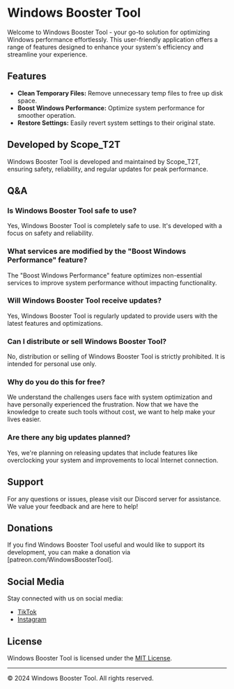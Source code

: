 # Windows Booster Tool

Welcome to Windows Booster Tool - your go-to solution for optimizing Windows performance effortlessly. This user-friendly application offers a range of features designed to enhance your system's efficiency and streamline your experience.

## Features
- **Clean Temporary Files:** Remove unnecessary temp files to free up disk space.
- **Boost Windows Performance:** Optimize system performance for smoother operation.
- **Restore Settings:** Easily revert system settings to their original state.

## Developed by Scope_T2T
Windows Booster Tool is developed and maintained by Scope_T2T, ensuring safety, reliability, and regular updates for peak performance.

## Q&A

### Is Windows Booster Tool safe to use?
Yes, Windows Booster Tool is completely safe to use. It's developed with a focus on safety and reliability.

### What services are modified by the "Boost Windows Performance" feature?
The "Boost Windows Performance" feature optimizes non-essential services to improve system performance without impacting functionality.

### Will Windows Booster Tool receive updates?
Yes, Windows Booster Tool is regularly updated to provide users with the latest features and optimizations.

### Can I distribute or sell Windows Booster Tool?
No, distribution or selling of Windows Booster Tool is strictly prohibited. It is intended for personal use only.

### Why do you do this for free?
We understand the challenges users face with system optimization and have personally experienced the frustration. Now that we have the knowledge to create such tools without cost, we want to help make your lives easier.

### Are there any big updates planned?
Yes, we're planning on releasing updates that include features like overclocking your system and improvements to local Internet connection.

## Support
For any questions or issues, please visit our Discord server for assistance. We value your feedback and are here to help!

## Donations
If you find Windows Booster Tool useful and would like to support its development, you can make a donation via [patreon.com/WindowsBoosterTool].

## Social Media
Stay connected with us on social media:
- [TikTok](https://www.tiktok.com/@windowsbooster?is_from_webapp=1&sender_device=pc)
- [Instagram](https://www.instagram.com/window_booster/)

## License
Windows Booster Tool is licensed under the [MIT License](LICENSE).

---
© 2024 Windows Booster Tool. All rights reserved.
